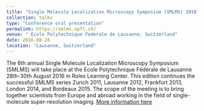 ```yaml
---
title: "Single Molecule Localization Microscopy Symposium (SMLMS) 2016"
collection: talks
type: "Conference oral presentation"
permalink: https://smlms.epfl.ch/
venue: " Ecole Polytechnique Federale de Lausanne, Switzerland"
date: 2016-08-28
location: "Lausanne, Switzerland"
---
```


The 6th annual Single Molecule Localization Microscopy Symposium (SMLMS) will take place at the Ecole Polytechnique Fédérale de Lausanne 28th-30th August 2016 in Rolex Learning Center. This edition continues the successful SMLMS series Zurich 2011, Lausanne 2012, Frankfurt 2013, London 2014, and Bordeaux 2015. The scope of the meeting is to bring together scientists from Europe and abroad working in the field of single-molecule super-resolution imaging. 
[More information here](https://smlms.epfl.ch/)
